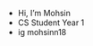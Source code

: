 - Hi, I’m Mohsin
- CS Student Year 1
- ig mohsinn18

<!---
mohsinn18/mohsinn18 is a ✨ special ✨ repository because its `README.md` (this file) appears on your GitHub profile.
You can click the Preview link to take a look at your changes.
--->
